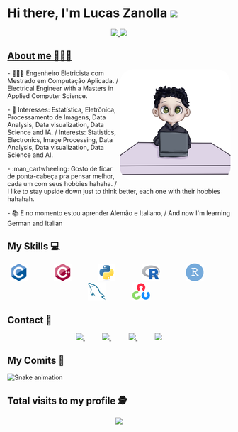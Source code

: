 # Hi there, I'm Lucas Zanolla <img src="https://raw.githubusercontent.com/iampavangandhi/iampavangandhi/master/gifs/Hi.gif" width="30px"></h2>

<div align="center">
  <a href="https://github.com/ZanollaLucas">
  <img height="180em" src="https://github-readme-stats.vercel.app/api?username=ZanollaLucas&show_icons=true&theme=algolia&include_all_commits=true&count_private=true"/>
  <img height="180em" src="https://github-readme-stats.vercel.app/api/top-langs/?username=ZanollaLucas&layout=compact&langs_count=7&theme=algolia"/>
</div>

## About me 👨🏻‍💻
  
<div style="display: inline_block"  >
  <a href="https://www.instagram.com/pixie_soul_art/?igshid=YmMyMTA2M2Y=">
      <img align="right" width="250" height="250" style="border-radius:30px;" src="https://github.com/ZanollaLucas/ZanollaLucas/blob/main/Eudeseenhado.png">
  </a>
  <p> - 👨🏻‍💻 Engenheiro Eletricista com Mestrado em Computação Aplicada. / Electrical Engineer with a Masters in Applied Computer Science. </p>
  <p> - 🎯 Interesses: Estatística, Eletrônica, Processamento de Imagens, Data Analysis, Data visualization, Data Science and IA. / Interests: Statistics, Electronics, Image Processing, Data Analysis, Data visualization, Data Science and AI. </p>
  <p> - :man_cartwheeling: Gosto de ficar de ponta-cabeça pra pensar melhor, cada um com seus hobbies hahaha. / I like to stay upside down just to think better, each one with their hobbies hahahah. </p>
  <p> - 📚 E no momento estou aprender Alemão e Italiano, / And now I'm learning German and Italian </p>
  
  
</div>
  
  
## My Skills 💻
   
<div align="center">
    <img height="40" src="https://raw.githubusercontent.com/devicons/devicon/master/icons/c/c-original.svg">
    &nbsp;&nbsp;&nbsp;&nbsp;&nbsp;&nbsp;&nbsp;&nbsp;&nbsp;&nbsp;&nbsp;&nbsp;&nbsp;
    <img height="40" src="https://raw.githubusercontent.com/devicons/devicon/master/icons/cplusplus/cplusplus-original.svg">
    &nbsp;&nbsp;&nbsp;&nbsp;&nbsp;&nbsp;&nbsp;&nbsp;&nbsp;&nbsp;&nbsp;&nbsp;&nbsp;
     <img height="40" src="https://raw.githubusercontent.com/devicons/devicon/master/icons/python/python-original.svg">
    &nbsp;&nbsp;&nbsp;&nbsp;&nbsp;&nbsp;&nbsp;&nbsp;&nbsp;&nbsp;&nbsp;&nbsp;&nbsp;
    <img height="40" src="https://raw.githubusercontent.com/devicons/devicon/master/icons/r/r-original.svg">
    &nbsp;&nbsp;&nbsp;&nbsp;&nbsp;&nbsp;&nbsp;&nbsp;&nbsp;&nbsp;&nbsp;&nbsp;&nbsp;
    <img height="40" src="https://raw.githubusercontent.com/devicons/devicon/master/icons/rstudio/rstudio-original.svg">
    &nbsp;&nbsp;&nbsp;&nbsp;&nbsp;&nbsp;&nbsp;&nbsp;&nbsp;&nbsp;&nbsp;&nbsp;&nbsp;
    <img height="40" src="https://raw.githubusercontent.com/devicons/devicon/master/icons/mysql/mysql-original.svg">
    &nbsp;&nbsp;&nbsp;&nbsp;&nbsp;&nbsp;&nbsp;&nbsp;&nbsp;&nbsp;&nbsp;&nbsp;&nbsp;
    <img height="40" src="https://raw.githubusercontent.com/devicons/devicon/master/icons/opencv/opencv-original.svg">
  
  

    
   
</div>
 
## Contact 📱
  
  <p align="center">
    <a href="https://github.com/ZanollaLucas">
        <img  src="https://img.shields.io/badge/github-%23100000.svg?&style=for-the-badge&logo=github&logoColor=white&link=mailto:https://github.com/ZanollaLucas">
    </a>
    &nbsp;&nbsp;&nbsp;&nbsp;&nbsp;&nbsp;&nbsp;&nbsp;&nbsp;
    <a href="https://www.instagram.com/zanollalucas" target="_blank"><img src="https://img.shields.io/badge/-Instagram-%23E4405F?style=for-the-badge&logo=instagram&logoColor=white" target="_blank">
    </a>
    &nbsp;&nbsp;&nbsp;&nbsp;&nbsp;&nbsp;&nbsp;&nbsp;&nbsp;
   <a href = "mailto:Lucas10.zanolla@gmail.com"><img src="https://img.shields.io/badge/-Gmail-%23333?style=for-the-badge&logo=gmail&logoColor=white" target="_blank">
    </a>
    &nbsp;&nbsp;&nbsp;&nbsp;&nbsp;&nbsp;&nbsp;&nbsp;&nbsp;
   <a href="https://www.linkedin.com/in/zanollalucas/" target="_blank"><img src="https://img.shields.io/badge/-LinkedIn-%230077B5?style=for-the-badge&logo=linkedin&logoColor=white" target="_blank">
    </a>
  </p>

 ## My Comits 🐍
  
  ![Snake animation](https://github.com/ZanollaLucas/ZanollaLucas/blob/output/github-contribution-grid-snake.svg)
  
  
   ## Total visits to my profile :detective: 
 <p align="center"> 
   <img alingn="center" src="https://profile-counter.glitch.me/ZanollaLucas/count.svg" />
 </p>
  
  
<!--
**ZanollaLucas/ZanollaLucas** is a ✨ _special_ ✨ repository because its `README.md` (this file) appears on your GitHub profile.

Here are some ideas to get you started:

- 🔭 I’m currently working on ...
- 🌱 I’m currently learning ...
- 👯 I’m looking to collaborate on ...
- 🤔 I’m looking for help with ...
- 💬 Ask me about ...
- 📫 How to reach me: ...
- 😄 Pronouns: ...
- ⚡ Fun fact: ...
-->
